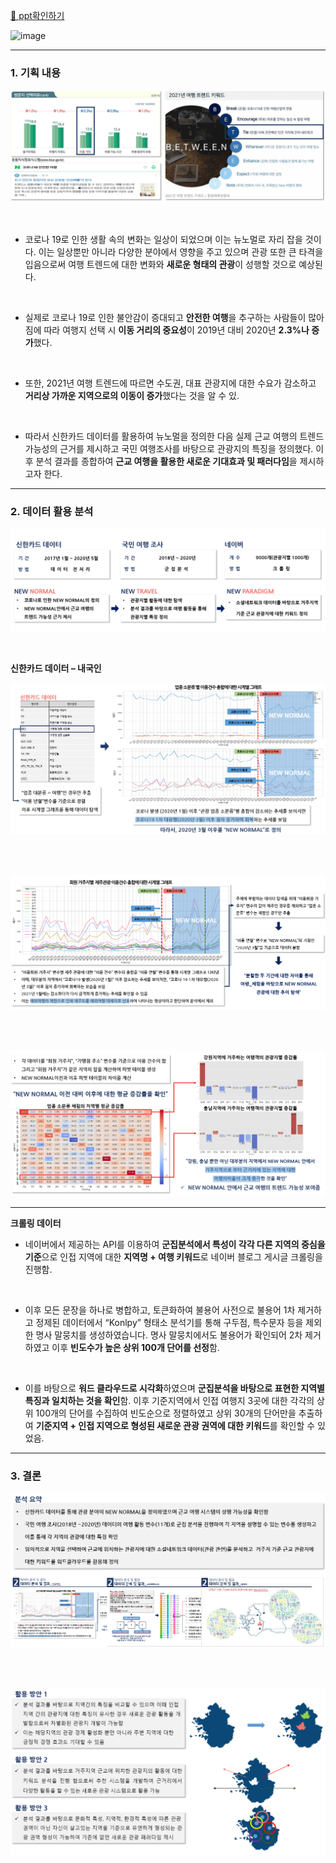 

[🎈 ppt확인하기](https://github.com/seonwoojh/2021_TOUR_BIGDATA/blob/main/DATA189_%EA%B7%BC%EA%B5%90%20%EC%97%AC%ED%96%89%EC%9D%84%20%EB%B0%94%ED%83%95%EC%9C%BC%EB%A1%9C%20%ED%95%9C%20%EC%83%88%EB%A1%9C%EC%9A%B4%20%EA%B4%80%EA%B4%91%20%EA%B6%8C%EC%97%AD%20%ED%98%95%EC%84%B1.pdf)



![image](https://user-images.githubusercontent.com/71394778/131494126-3fbfb7f0-f2af-4ab6-a300-85d98d5bf742.png)




---

### 1. 기획 내용


![image](https://github.com/seonwoojh/img-source/blob/main/img/%EA%B8%B0%ED%9A%8D%EB%82%B4%EC%9A%A92.PNG)

<br/>

* 코로나 19로 인한 생활 속의 변화는 일상이 되었으며 이는 뉴노멀로 자리 잡을 것이다. 이는 일상뿐만 아니라 다양한 분야에서 영향을 주고 있으며 관광 또한 큰 타격을 입음으로써 여행 트렌드에 대한 변화와 **새로운 형태의 관광**이 성행할 것으로 예상된다. 

<br/>

* 실제로 코로나 19로 인한 불안감이 증대되고 **안전한 여행**을 추구하는 사람들이 많아짐에 따라 여행지 선택 시 **이동 거리의 중요성**이 2019년 대비 2020년 **2.3%나 증가**했다. 

<br/>

* 또한, 2021년 여행 트렌드에 따르면 수도권, 대표 관광지에 대한 수요가 감소하고 **거리상 가까운 지역으로의 이동이 증가**했다는 것을 알 수 있.

<br/>

* 따라서 신한카드 데이터를 활용하여 뉴노멀을 정의한 다음 실제 근교 여행의 트렌드 가능성의 근거를 제시하고 국민 여행조사를 바탕으로 관광지의 특징을 정의했다. 이후 분석 결과를 종합하여 **근교 여행을 활용한 새로운 기대효과 및 패러다임**을 제시하고자 한다.

---

### 2. 데이터 활용 분석

![image](https://github.com/seonwoojh/img-source/blob/main/img/%EB%B6%84%EC%84%9D%EB%AA%A9%ED%91%9C1.PNG)

<br/>

**신한카드 데이터 – 내국인**

![image](https://github.com/seonwoojh/img-source/blob/main/img/%EB%89%B4%EB%85%B8%EB%A9%80%20%EC%A0%95%EC%9D%98.PNG)

<br/>
<br/>

<!-- <br/>

* 먼저 데이터에서 V1(회원거주지) 변수에 존재하는 13,652개의 결측치를 확인하여 결측치가 존재하는 행을 제거함. 이후 관광에 대한 뉴노멀을 정의하기 위해 “GB3(이하 업종 대분류)” 변수의 값이 “여행”인 경우를 추출하고 “TA_YM(이하 이용 연월)”을 기준으로 정렬하여 “GB2(이하 업종 소분류)”별 “USEC(이하 이용 건수)”의 추이를 시계열 그래프를 통해 나타냄. 

<br/>

* 코로나 최초 발생 시기부터 이용 건수가 하락하는 경향을 보이지만 코로나 19 1차 대유행(2020년 3월)을 기준으로 점차 회복하는 추세를 보여 2020년 3월 기점으로 이후에 대한 시점을 “뉴노멀”로 정의함.

<br/>

* 다음으로 “V2(이하 가맹점 주소)”를 관광지역으로 간주하고 제주 지역 관광지에 대한 회원거주지 별 이용 건수를 시계열 그래프로 나타낸 결과 다른 지역에 비해 빠른 속도로 회복하는 추이를 확인함.

<br/>

* 이는 코로나 19의 영향으로 해외여행이 불가능해지면서 해외여행의 대체 관광지로 선호하여 나타나는 현상으로 판단하여 분석 목적에 부합하지 않아 회원거주지, 가맹점 주소가 제주인 경우를 제외함.  -->


![image](https://github.com/seonwoojh/img-source/blob/main/img/%EB%89%B4%EB%85%B8%EB%A9%80%EC%A0%95%EC%9D%982.PNG)

<br/>
<br/>

![image](https://github.com/seonwoojh/img-source/blob/main/img/%EB%89%B4%EB%85%B8%EB%A9%80%EC%A0%95%EC%9D%983.PNG)

<!-- 2. 뉴노멀의 기준으로부터 여행_체험(업종 대분류_업종 소분류)에 대한 변화를 확인하기 위해 업종 소분류 변수의 값이 체험인 데이터에 대하여 뉴노멀의 기점인 2020년 3월을 기점으로 뉴노멀 이전, 이후로 나눈 두 개의 최종 데이터를 생성하였습니다. 이때 수도권(서울, 경기, 인천)에 해당하는 값이 크기 때문에 체험 활동에 대한 지역별 이용 건수의 정확한 비교를 위해 최종 데이터에 대해 표준화된 비율을 구했습니다. 뉴노멀 이전, 이후에 대한 각각의 데이터를 회원거주지와 가맹점 주소 변수를 기준으로 이용 건수의 총합과 회원거주지가 동일한 지역에 대한 총합을 계산한 다음 두 값을 나누어 새로운 파생변수를 추가하였습니다. 이후 지역별 이용 건수 비율의 평균을 뉴노멀 이전 이후로 나누어 피벗 테이블 형태로 나타낸 후 차이를 계산하여 뉴노멀 이전 대비 이후에 대한 지역별 이용 건수 평균 증감률을 확인하였습니다. 그 결과 경기, 충남뿐만 아니라 대부분 지역에서 거주지로부터 근거리에 있는 지역에 대한 여행의 비율이 높은 증감률을 보였으며 이를 바탕으로 뉴노멀 시대의 근교 여행의 트랜드 가능성을 확인하였습니다. -->


<!-- <국민 여행조사>

1. 먼저 2018, 2019, 2020년 국민 여행조사 데이터를 선택하여 필요한 변수인 “ID, 여행 활동, 여행 방문지”를 선택하였습니다. 이후 각 연도에 대한 데이터로부터 “여행경험_” 혹은 “여행횟수_” 변수를 바탕으로 실제 관광객 여부를 판단하여 tour_survey_tourist(은 연도를 나타냄) 데이터를 생성하였습니다. 위 데이터를 두 개로 분할 하였는데 melt 함수를 활용하여 “_방문지역” 혹은 “_방문지” 변수를 ID를 기준으로 녹여낸 tour_survey_melt.dat 데이터 그리고 ID 변수와 “여행 활동”변수를 추출한 tour_survey_activity 데이터를 만들었습니다. 이때 tour_survey_activity 데이터의 활동변수는 지역별 각 활동에 대한 빈도수를 계산할 수 있도록 1, 0 코딩을 하여 전처리하였습니다.
  이렇게 만든 tour_survey_melt.dat과 tour_survey_activity 두 데이터를 ID를 기준으로 결합하였고 unique 함수를 활용하여 같은 ID에 중복되는 방문지역이 있는 경우 제거하였습니다. 이후 aggregate 함수를 활용하여 “방문지역” 변수를 기준으로 방문지역별 각 여행 활동 빈도수를 나타내는 tour_area_activity 데이터를 생성했습니다. 
  연도별 세 데이터를 더해 3년간의 지역별 여행 활동 빈도수 데이터 tour_area_activity를 생성하고 각 여행 활동변수에 대한 평균이 10 이하인 변수를 제거하는 과정을 거쳤습니다. 또한, 신한카드 분석 결과 대부분의 광역시와 특별시의 관광 비육이 감소하여 따라 특별시, 특별자치시, 광역시를 제외하였고 제주도의 경우 해외여행 대체지역으로 판단했기 때문에 제외하였습니다.
  이후 관광지의 편중으로 각 활동 빈도수에 대한 지역별 차이가 존재하는 것을 확인하여 이를 해결하기 위해 해당 지역의 각 활동 빈도수를 해당 지역의 활동 빈도수 총합으로 나누어 비율로 나타낸 test.dat_proportion 데이터를 생성하여 분석을 진행했습니다. test.dat_proportion 데이터에 대하여 elbow plot을 그린 결과 군집의 개수가 4개 혹은 5개일 때 그래프의 기울기가 급격하게 변화하는 지점이라고 판단하였고 이에 따라 군집 개수를 각각 4개와 5개로 지정하여 kmeans 군집분석 진행하였습니다. 이후 실루엣 계수를 확인했으나 이때 실루엣 계수가 매우 낮아 추가적인 데이터 탐색이 필요하다고 판단했습니다. 

2. tour_area_activity 데이터에서 활동변수에 대한 평균을 통해 탐색한 결과 “여행 활동” 변수 간 평균의 차이가 크며 이러한 문제가 분석에 영향을 미쳤을 것으로 판단했습니다. 이에 따라 분석변수를 평균에 대한 순위를 기준으로 총 3개의 데이터로 분할 하였고 test.dat_proportin 데이터와 동일한 방법으로 변환하였습니다. 위 3개의 데이터에 대하여 각각 elbow plot을 그린 후 적절한 군집의 개수를 설정한 이후 kmeans 군집분석을 진행하였고 실루엣 계수를 확인했습니다. 결과적으로 모든 데이터에서 군집이 4개인 경우 실루엣 계수가 비교적 높은 값을 갖으며 군집별 산점도를 확인한 결과 군집의 특성을 잘 나타낸다고 판단하였습니다. 추가적으로 평행좌표 그래프를 통해 각각 데이터에 대한 군집의 특성을 확인했습니다. 이렇게 분석한 결과로 얻어진 각 3개의 군집에 대한 데이터를 지역명을 기준으로 결합하였고 그 데이터를 CODE 데이터(지역명과 지역 코드에 대한 정보를 포함)와 지역명을 기준으로 다시 결합하여 map.dat 데이터를 생성하였습니다. 이후 paste 함수를 이용하여 군집 변수들의 값을 결합하여 지역의 특징을 설명할 수 있는 파생변수를 생성하였습니다. 예를 들어 (가) 지역이 첫 번째 변수들을 사용한 군집분석에서 4번 군집, 두 번째 변수들을 사용한 군집 분석에서 B 군집, 세 번째 변수들을 사용한 군집분석에서 d 군집에 속하는 경우 “4-B-d”로 표현할 수 있습니다. 이를 평행좌표 그래프에 대한 정보를 바탕으로 해석한다면 (가) 지역의 특징은 음식 관광, 역사유적지방문, 지역축제/이벤트 참여 활동의 수요가 높은 지역으로 표현할 수 있습니다. 이렇게 파생변수는 최대 64개의 값을 나타낼 수 있으며 본 분석에서는 총 56가지의 값으로 표현되었습니다. -->

---

**크롤링 데이터**

* 네이버에서 제공하는 API를 이용하여 **군집분석에서 특성이 각각 다른 지역의 중심을 기준**으로 인접 지역에 대한 **지역명 + 여행 키워드**로 네이버 블로그 게시글 크롤링을 진행함.

<br/>

* 이후 모든 문장을 하나로 병합하고, 토큰화하여 불용어 사전으로 불용어 1차 제거하고 정제된 데이터에서 “Konlpy” 형태소 분석기를 통해 구두점, 특수문자 등을 제외한 명사 말뭉치를 생성하였습니다. 명사 말뭉치에서도 불용어가 확인되어 2차 제거하였고 이후 **빈도수가 높은 상위 100개 단어를 선정**함.

<br/>

* 이를 바탕으로 **워드 클라우드로 시각화**하였으며 **군집분석을 바탕으로 표현한 지역별 특징과 일치하는 것을 확인**함. 이후 기준지역에서 인접 여행지 3곳에 대한 각각의 상위 100개의 단어를 수집하여 빈도순으로 정렬하였고 상위 30개의 단어만을 추출하여 **기준지역 + 인접 지역으로 형성된 새로운 관광 권역에 대한 키워드**를 확인할 수 있었음. 

---

### 3. 결론

![image](https://github.com/seonwoojh/img-source/blob/main/img/%EB%B6%84%EC%84%9D%EC%9A%94%EC%95%BD.PNG)

<br/>
<br/>

![image](https://github.com/seonwoojh/img-source/blob/main/img/%ED%99%9C%EC%9A%A9%EB%B0%A9%EC%95%88.PNG)


<!-- 1. 지역 간의 특징을 비교할 수 있으며 이때 인접 지역 간의 관광지에 대한 특징이 유사한 경우 새로운 관광 활동을 개발함으로써 차별화된 관광지 개발이 가능합니다. 이는 해당 지역의 관광 경제 활성화뿐만 아니라 주변 지역에 대한 긍정적 경쟁 효과도 기대할 수 있을 것으로 판단됩니다.
2. 거주지역 근교에 있는 관광지의 활동에 대한 키워드 분석을 진행함으로써 추천 시스템을 개발하며 이를 통해 근거리에서 다양한 활동을 할 수 있는 새로운 관광 시스템으로 활용 가능할 것으로 기대됩니다.
마지막으로 문화적 특성, 지역적, 환경적 특성에 따른 관광 권역이 아닌 자신이 사는 지역을 기준으로 즉, 사람을 기준으로 유연하게 형성되는 관광 권역 형성이 가능하여 기존에 없던 새로운 관광 패러다임 제시할 수 있을 것으로 판단됩니다. 
 -->
